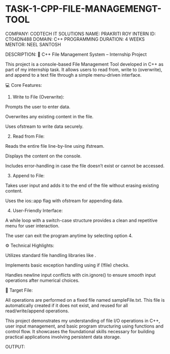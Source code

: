 # TASK-1-CPP-FILE-MANAGEMENGT-TOOL
COMPANY: CODTECH IT SOLUTIONS
NAME: PRAKRITI ROY
INTERN ID: CT04DN488
DOMAIN: C++ PROGRAMMING
DURATION: 4 WEEKS
MENTOR: NEEL SANTOSH

DESCRIPTION:
🔧 C++ File Management System – Internship Project

This project is a console-based File Management Tool developed in C++ as part of my internship task. It allows users to read from, write to (overwrite), and append to a text file through a simple menu-driven interface.

💻 Core Features:

1. Write to File (Overwrite):

Prompts the user to enter data.

Overwrites any existing content in the file.

Uses ofstream to write data securely.

2. Read from File:

Reads the entire file line-by-line using ifstream.

Displays the content on the console.

Includes error-handling in case the file doesn’t exist or cannot be accessed.

3. Append to File:

Takes user input and adds it to the end of the file without erasing existing content.

Uses the ios::app flag with ofstream for appending data.

4. User-Friendly Interface:

A while loop with a switch-case structure provides a clean and repetitive menu for user interaction.

The user can exit the program anytime by selecting option 4.


⚙️ Technical Highlights:

Utilizes standard file handling libraries like <fstream>.

Implements basic exception handling using if (!file) checks.

Handles newline input conflicts with cin.ignore() to ensure smooth input operations after numerical choices.

📁 Target File:

All operations are performed on a fixed file named sampleFile.txt. This file is automatically created if it does not exist, and reused for all read/write/append operations.

This project demonstrates my understanding of file I/O operations in C++, user input management, and basic program structuring using functions and control flow. It showcases the foundational skills necessary for building practical applications involving persistent data storage.

OUTPUT:
